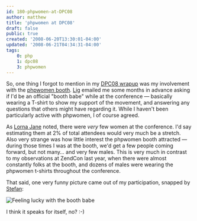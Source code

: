 ```yaml
---
id: 180-phpwomen-at-DPC08
author: matthew
title: 'phpwomen at DPC08'
draft: false
public: true
created: '2008-06-20T13:30:01-04:00'
updated: '2008-06-21T04:34:31-04:00'
tags:
    0: php
    1: dpc08
    3: phpwomen
---
```

So, one thing I forgot to mention in my [DPC08 wrapup](/blog/179-DPC08-Wrapup.html)
was my involvement with the [phpwomen booth](http://www.phpwomen.org/).
[Lig](http://www.khankennels.com/blog/) emailed me some months in advance
asking if I'd be an official "booth babe" while at the conference — basically
wearing a T-shirt to show my support of the movement, and answering any
questions that others might have regarding it. While I haven't been
particularly active with phpwomen, I of course agreed.

<!--- EXTENDED -->

As [Lorna Jane](http://www.lornajane.net/) noted, there were *very* few women
at the conference. I'd say estimating them at 2% of total attendees would very
much be a stretch. Also very strange was how little interest the phpwomen booth
attracted — during those times I was at the booth, we'd get a few people
coming forward, but not many… and very few males. This is very much in
contrast to my observations at ZendCon last year, when there were almost
constantly folks at the booth, and dozens of males were wearing the phpwomen
t-shirts throughout the conference.

That said, one very funny picture came out of my participation, snapped by [Stefan](http://www.leftontheweb.com/):

![Feeling lucky with the booth babe](http://farm4.static.flickr.com/3114/2583600706_fa10962945.jpg?v=0)

I think it speaks for itself, no? :-)
